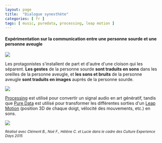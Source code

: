 ```yaml
---
layout: page
title:  "Dialogue synesthète"
categories: [ fr ]
tags: [ music, puredata, processing, leap motion ]
---
```


#### Expérimentation sur la communication entre une personne sourde et une personne aveugle

<img src="https://i.imgur.com/ycYTeZ6.jpg">

Les protagonistes s'installent de part et d'autre d'une cloison qui les séparent. **Les gestes** de la personne sourde **sont traduits en sons** dans les oreilles de la personne aveugle, et **les sons et bruits** de la personne aveugle **sont traduits en images** auprès de la personne sourde.

<img src="https://i.imgur.com/b26FZVP.jpg">

[Processing](https://processing.org) est utilisé pour convertir un signal audio en art génératif, tandis que [Pure Data](https://puredata.info) est utilisé pour transformer les différentes sorties d'un [Leap Motion](leapmotion.com) (position 3D de chaque doigt, vélocité des mouvements, etc.) en sons.

<img src="https://i.imgur.com/wze3JjB.jpg">

<small>*Réalisé avec Clément B., Noé F., Hélène C. et Lucie dans le cadre des Culture Experience Days 2015*</small>